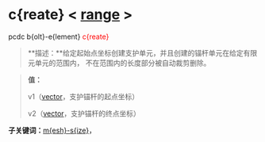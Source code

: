 # c{reate}  < [range](range/) >
pcdc b{olt}-e{lement} <span style='color: red;'>c{reate}</span>
> **描述：**给定起始点坐标创建支护单元，并且创建的锚杆单元在给定有限元单元的范围内， 不在范围内的长度部分被自动裁剪删除。

> 
> **值：**
> 
> v1（[vector](数据类型/vector/)，支护锚杆的起点坐标）
> 
> v2（[vector](数据类型/vector/)，支护锚杆的终点坐标）

**子关键词：**[m{esh}-s{ize}](b{olt}-e{lement}/c{reate}/m{esh}-s{ize}/)，
